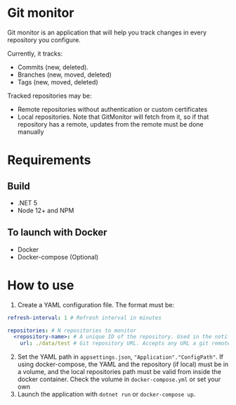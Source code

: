 # Git monitor

Git monitor is an application that will help you track changes in every repository you configure.

Currently, it tracks:
- Commits (new, deleted). 
- Branches (new, moved, deleted)
- Tags (new, moved, deleted)

Tracked repositories may be:
- Remote repositories without authentication or custom certificates
- Local repositories. Note that GitMonitor will fetch from it, so if that repository has a remote, updates from the remote must be done manually

# Requirements

## Build

- .NET 5
- Node 12+ and NPM

## To launch with Docker
- Docker
- Docker-compose (Optional)

# How to use

1. Create a YAML configuration file. The format must be:
```YAML
refresh-interval: 1 # Refresh interval in minutes

repositories: # N repositories to monitor
  <repository-name>: # A unique ID of the repository. Used in the notifications
    url: ./data/test # Git repository URL. Accepts any URL a git remote accepts
```
2. Set the YAML path in `appsettings.json`, `"Application"."ConfigPath"`. If using docker-compose, the YAML and the repository (if local) must be in a volume, and the local repositories path must be valid from inside the docker container. Check the volume in `docker-compose.yml` or set your own
3. Launch the application with `dotnet run` or `docker-compose up`.